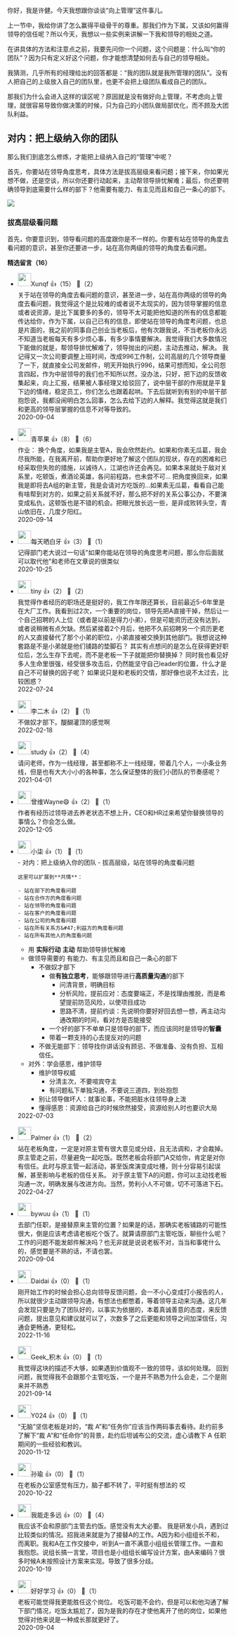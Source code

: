 你好，我是许健。今天我想跟你谈谈“向上管理”这件事儿。

上一节中，我给你讲了怎么赢得平级骨干的尊重。那我们作为下属，又该如何赢得领导的信任呢？所以今天，我想以一些实例来讲解一下我和领导的相处之道。

在讲具体的方法和注意点之前，我要先问你一个问题，这个问题是：什么叫“你的团队”？因为只有定义好这个问题，你才能想清楚如何去与自己的领导相处。

我猜测，几乎所有的经理给出的回答都是：“我的团队就是我所管理的团队”。没有人把自己的上级放入自己的团队里，也更不会把上级团队看成自己的团队。

那我们为什么会进入这样的误区呢？原因就是没有做好向上管理，不考虑向上管理，就很容易导致你做决策的时候，只为自己的小团队做局部优化，而不顾及大团队利益。

## 对内：把上级纳入你的团队

那么我们到底怎么修炼，才能把上级纳入自己的“管理”中呢？

首先，你要站在领导角度思考，具体方法是拔高层级来看问题；接下来，你如果光想不做，还是空谈，所以你还要行动起来，主动帮领导排忧解难；最后，你还要明确领导到底需要什么样的部下？他需要有能力、有主见而且和自己一条心的部下。

![](https://static001.geekbang.org/resource/image/0b/04/0ba368c4bdd45008aaa1fac9b52d3b04.jpeg?wh=3200%2A1800)

### 拔高层级看问题

首先，你要意识到，领导看问题的高度跟你是不一样的。你要有站在领导的角度去看问题的意识，甚至你还要进一步，站在高你两级的领导的角度去看问题。
<div><strong>精选留言（16）</strong></div><ul>
<li><img src="https://static001.geekbang.org/account/avatar/00/0f/50/39/371c9918.jpg" width="30px"><span>Xunqf</span> 👍（15） 💬（2）<div>    关于站在领导的角度去看问题的意识，甚至进一步，站在高你两级的领导的角度去看问题，我觉得这个是比较难的或者说不太现实的，因为领导掌握的信息或者说资源，是比下属要多的多的，领导不太可能把他知道的所有的信息都能传达给你，作为下属，以自己已有的信息，即使站在领导的角度考问题，也总是片面的，我之前的同事自己创业当老板后，他有次跟我说，不当老板你永远不知道当老板每天有多少烦心事，有多少事情要解决。我觉得我们大多数情况下能做的就是，帮领导排忧解难了，领导抛出的问题，主动去推动，解决。
    我记得又一次公司要调整上班时间，改成996工作制，公司高层的几个领导商量了一下，就直接全公司发邮件，明天开始执行996，结果可想而知，全公司怨言四起，作为中层领导的我们也不知所以然，没办法，只好，把下边的反馈收集起来，向上汇报，结果被人事经理又给驳回了，说中层干部的作用就是平复下边的情绪，稳定员工，你们怎么也跟着起哄。下去后就听到有别的中层干部抱怨说，我都没闹明白怎么回事，怎么去给下边的人解释。我觉得这就是我们和更高的领导层掌握的信息不对等导致的。</div>2020-09-04</li><br/><li><img src="https://static001.geekbang.org/account/avatar/00/1f/64/eb/732e9707.jpg" width="30px"><span>青苹果</span> 👍（8） 💬（6）<div>作业：
换个角度，如果我是主管A，我会欣然赴约。如果和你素无瓜葛，我会尽我所能，在我离开前，帮助你更好地了解这个团队的现状，存在的困难和已经采取但失败的措施，以诚待人，江湖也许还会再见。如果本来就处于敌对关系里，吃顿饭，煮酒论英雄，各问前程路，也未尝不可… 把角度换回来，如果我是即将去A组的新主管，我是会请对方吃饭的…如果素无瓜葛，看看自己能有啥帮到对方的，如果之前关系就不好，那么把不好的关系公事公办，不要演变成私仇，这顿饭也是不错的机会。把眼光放长远一些，是非成败转头空，青山依旧在，几度夕阳红。</div>2020-09-14</li><br/><li><img src="https://static001.geekbang.org/account/avatar/00/0f/54/9a/76c0af70.jpg" width="30px"><span>每天晒白牙</span> 👍（3） 💬（1）<div>记得部门老大说过一句话&quot;如果你能站在领导的角度思考问题，那么你后面就可以取代他&quot;和老师在文章说的很类似</div>2020-10-25</li><br/><li><img src="http://thirdwx.qlogo.cn/mmopen/vi_32/Q0j4TwGTfTLkB677BiczYWYBFnLNzGh294ZYibiaicOh4X57wHRdAtyeHP7q1OsXz2nGZbwpPtq7HHXKav7rF8rJEg/132" width="30px"><span>tiny</span> 👍（2） 💬（2）<div>我觉得作者经历的职场还是挺好的，我工作年限还算长，目前最近5-6年里是在大厂工作。我看到过2次，一个重要的岗位，领导先把A直接干掉，然后让一个自己招聘的人上位（或者是以前是得力小弟），但是可能资历还没有达到，或者说稍微有点欠缺。然后紧接着2个月后，他把不久前招聘另一个资历更老的人又直接替代了那个小弟的职位，小弟直接被交换到其他部门。我想说这种套路是不是小弟就是他们铺路的垫脚石？
其实有点想问的是怎么在获得更好职位后，怎么生存下去呢，而不是老板一下子就能把你替换掉？
同时我也看见好多人生命里很强，经受很多攻击后，仍然能坚守自己leader的位置，什么才是自己不可替换的因子呢？
如果说只是和老板的交情，那好像也说不太过去，比较困惑？
</div>2022-07-24</li><br/><li><img src="https://static001.geekbang.org/account/avatar/00/10/d4/f3/129d6dfe.jpg" width="30px"><span>李二木</span> 👍（2） 💬（1）<div>不做奴才部下。醍醐灌顶的感觉啊</div>2022-02-18</li><br/><li><img src="https://static001.geekbang.org/account/avatar/00/11/a7/70/e9d07225.jpg" width="30px"><span>study</span> 👍（2） 💬（4）<div>请问老师，作为一线经理，甚至都称不上一线经理，带着几个人，一小条业务线，但是也有大大小小的各种事，怎么保证整体的我们小团队的节奏感呢？</div>2021-04-01</li><br/><li><img src="https://static001.geekbang.org/account/avatar/00/18/5d/95/4917fa1d.jpg" width="30px"><span>曾维Wayne😄</span> 👍（2） 💬（1）<div>作者有经历过领导进去养老状态不想上升，CEO和HR过来希望你替换领导的事情么？你会怎么做。</div>2020-12-05</li><br/><li><img src="https://static001.geekbang.org/account/avatar/00/11/5a/7d/f25ef54e.jpg" width="30px"><span>小柒</span> 👍（1） 💬（1）<div>- 对内：把上级纳入你的团队
  - 拔高层级，站在领导的角度看问题

    这里可以扩展到**共情**：

    - 站在部下的角度看问题
    - 站在合作方的角度看问题
    - 站在领导的角度看问题
    - 站在客户的角度看问题
    - 站在公司的角度看问题
    - 站在所有关系方&#47;利益方的角度看问题
    - 站在所有其他人的角度看问题
  - 用 **实际行动** **主动** 帮助领导排忧解难
  - 做领导需要的 有能力、有主见而且和自己一条心的部下
    - 不做奴才部下
      - 做**有独立思考**，能够跟领导进行**高质量沟通**的部下
        - 问清背景，明确目标
        - 分析风险，提前应对：态度要端正，不是找理由推脱，而是希望提前防范风险，以使项目成功
        - 思路不清，提前约谈：先说明你要好好回去想一想，再主动沟通改期的时间，看对方是否能接受
      - 一个好的部下不单单只是领导的部下，而应该同时是领导的**智囊**
      - 带着一颗支持的心去提反对的问题
    - 不做无能部下：领导找你讲话没有顾忌、不做准备、没有负担、互相信任。
- 对外：学会感恩，维护领导
  - 维护领导权威
    - 分清主次，不要喧宾夺主
    - 有问题私下单独沟通，不要说三道四，到处抱怨
  - 别让领导做坏人：就事论事，不能把脏水往领导身上泼
  - 懂得感恩：资源给自己的时候欣然接受，资源给别人时也要识大局</div>2022-07-03</li><br/><li><img src="https://static001.geekbang.org/account/avatar/00/12/6d/8a/0f53c600.jpg" width="30px"><span>Palmer</span> 👍（1） 💬（2）<div>站在老板角度，一定是对原主管有很大意见或分歧，且无法调和，才会裁掉。原主管走之前，尽量避免一起吃饭。既然老板会将部门A交给你，肯定是对你有信任。此时与原主管一起活动，甚至饭席演变成吐槽，则十分容易引起误解，甚至影响与老板的信任关系。
对于原主管下A的问题，你可以主动找老板沟通一次，明确发展与改进方向。当然，势利小人不可做，切不可落进下石。</div>2022-04-27</li><br/><li><img src="https://static001.geekbang.org/account/avatar/00/10/75/93/8135f895.jpg" width="30px"><span>bywuu</span> 👍（1） 💬（1）<div>去部门任职，是接替原来主管的位置？如果是的话，那确实老板铺路的可能性很大，倒是应该考虑请老板吃个饭了。就算请原部门主管吃饭，聊些什么呢？工作的问题不能发邮件解决吗？也无非就是说说老板不对，当当和事佬什么的，感觉要是不熟的话，不请也罢。</div>2020-09-04</li><br/><li><img src="http://thirdwx.qlogo.cn/mmopen/vi_32/Q0j4TwGTfTLVOtDbD1x5kwWsDu9y1oy5wlIia6FlgKVKFEFnW3q86iaSudozZ5iaXPkvnskPZDKVnw3Zb5UtzF0YA/132" width="30px"><span>Daidai</span> 👍（0） 💬（1）<div>刚开始工作的时候会担心总向领导反馈问题，会一不小心变成打小报告的人，所以就很少主动跟领导沟通，有想法也都憋着，等着领导主动来沟通。这几年会发现只要是为了团队好的，以事实为依据的，本着真诚善意的态度，来反馈问题，提出意见和建议就可以了，次数多了之后更能和领导之间加深信任，沟通会更畅通，更轻松。</div>2022-11-16</li><br/><li><img src="https://static001.geekbang.org/account/avatar/00/11/5c/12/26b06719.jpg" width="30px"><span>Geek_积木</span> 👍（0） 💬（1）<div>我觉得这块的描述不大够，如果遇到价值观不一致的领导，该如何处理。
回到问题，我觉得我不会跟那个主管吃饭，一个是并不熟悉为什么会走，二个是刚来并不熟悉</div>2021-09-14</li><br/><li><img src="https://static001.geekbang.org/account/avatar/00/0f/88/c8/6af6d27e.jpg" width="30px"><span>Y024</span> 👍（0） 💬（1）<div>“无脑”坚信老板是对的，“裁 A”和“任务你”应该当作两码事去看待。赴约前多了解下“裁 A”和“任命你”的背景，赴约后坦诚布公的交流，虚心请教下 A 任职期间的一些经验和教训。</div>2020-11-12</li><br/><li><img src="https://static001.geekbang.org/account/avatar/00/1b/99/49/43bd37b4.jpg" width="30px"><span>孙瑜</span> 👍（0） 💬（1）<div>在老板办公室感觉有压力，脑子都不转了，平时挺有想法的 哎</div>2020-10-22</li><br/><li><img src="https://static001.geekbang.org/account/avatar/00/12/ed/91/1d332031.jpg" width="30px"><span>我能走多远</span> 👍（0） 💬（4）<div>我应该不会和原部门主管去约饭。感觉没有太大必要。
我是研发小兵，遇到过比较类似的情况。招我进来就是为了接替A的工作。A因为和小组组长不和，而离职。我和A在工作交接中，听到A一直不满意小组组长管理工作。一直和我抱怨。说组长搞一言堂，项目也是小组组长编写设计方案，由A来编码？很多时候A未按照设计方案来实现。导致了很多分歧。</div>2020-10-19</li><br/><li><img src="https://static001.geekbang.org/account/avatar/00/1a/e3/8f/77b5a753.jpg" width="30px"><span>好好学习</span> 👍（0） 💬（1）<div>老板可能觉得我更能胜任这个岗位。 吃饭可能不会约，但是可以和他沟通了解下部门情况，吃饭太尴尬了，因为是我的存在才使他离开了他的岗位，如果他觉得对他来说是一种成长那就更好了。</div>2020-09-04</li><br/>
</ul>